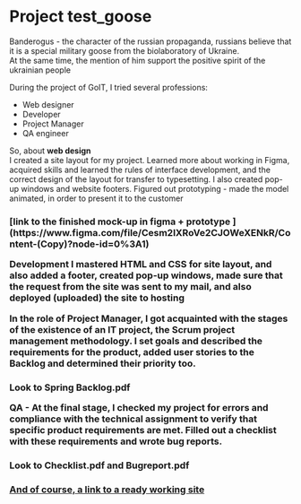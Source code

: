 # Project test_goose
Banderogus - the character of the russian propaganda, russians believe that it is a special military goose from the biolaboratory of Ukraine.<br>
At the same time, the mention of him support the positive spirit of the ukrainian people

During the project of GoIT, I tried several professions:
* Web designer
* Developer
* Project Manager
* QA engineer

So, about **web design**<br>
I created a site layout for my project. Learned more about working in Figma, acquired skills and learned the rules of interface development, and the correct design of the layout for transfer to typesetting. I also created pop-up windows and website footers. Figured out prototyping - made the model animated, in order to present it to the customer
<h3>
[link to the finished mock-up in figma + prototype ](https://www.figma.com/file/Cesm2IXRoVe2CJOWeXENkR/Content-(Copy)?node-id=0%3A1)

**Development**
I mastered HTML and CSS for site layout, and also added a footer, created pop-up windows, made sure that the request from the site was sent to my mail, and also deployed (uploaded) the site to hosting

In the role of **Project Manager**, I got acquainted with the stages of the existence of an IT project, the Scrum project management methodology. I set goals and described the requirements for the product, added user stories to the Backlog and determined their priority too. 
<h3>Look to Spring Backlog.pdf

**QA** - At the final stage, I checked my project for errors and compliance with the technical assignment to verify that specific product requirements are met.
Filled out a checklist with these requirements and wrote bug reports.
<h3>Look to Checklist.pdf and Bugreport.pdf
<h3>

  [And of course, a link to a ready working site ](https://lucky-entremet-d8185b.netlify.app/)
